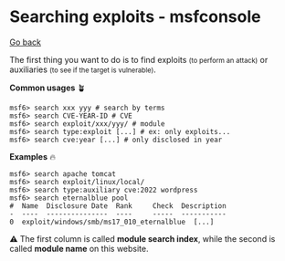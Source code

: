# Searching exploits - msfconsole

[Go back](../index.md#msfconsole)

<div class="row row-cols-lg-2"><div>

The first thing you want to do is to find exploits <small>(to perform an attack)</small> or auxiliaries <small>(to see if the target is vulnerable)</small>.

**Common usages** 🪴

```shell!
msf6> search xxx yyy # search by terms
msf6> search CVE-YEAR-ID # CVE
msf6> search exploit/xxx/yyy/ # module
msf6> search type:exploit [...] # ex: only exploits...
msf6> search cve:year [...] # only disclosed in year
```

</div><div>

**Examples** 🔥

```shell!
msf6> search apache tomcat
msf6> search exploit/linux/local/
msf6> search type:auxiliary cve:2022 wordpress
msf6> search eternalblue pool
#  Name  Disclosure Date  Rank     Check  Description
-  ----  ---------------  ----     -----  -----------
0  exploit/windows/smb/ms17_010_eternalblue  [...]
```

⚠️ The first column is called **module search index**, while the second is called **module name** on this website.
</div></div>